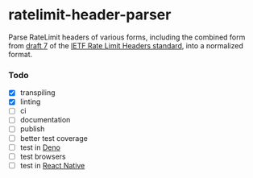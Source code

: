# ratelimit-header-parser

Parse RateLimit headers of various forms, including the combined form from 
[draft 7](https://datatracker.ietf.org/doc/html/draft-ietf-httpapi-ratelimit-headers-07) of the 
[IETF Rate Limit Headers standard](https://github.com/ietf-wg-httpapi/ratelimit-headers), 
into a normalized format.


### Todo

* [x] transpiling
* [x] linting
* [ ] ci
* [ ] documentation
* [ ] publish
* [ ] better test coverage
* [ ] test in [Deno](https://deno.com/)
* [ ] test browsers
* [ ] test in [React Native](https://reactnative.dev/)
